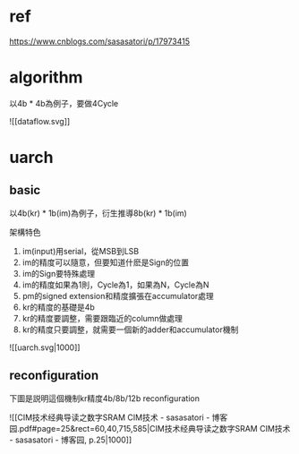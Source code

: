 # ref

https://www.cnblogs.com/sasasatori/p/17973415

# algorithm

以4b * 4b為例子，要做4Cycle

![[dataflow.svg]]

# uarch

## basic

以4b(kr) * 1b(im)為例子，衍生推導8b(kr) * 1b(im)

架構特色
1. im(input)用serial，從MSB到LSB
2. im的精度可以隨意，但要知道什麽是Sign的位置
3. im的Sign要特殊處理
4. im的精度如果為1則，Cycle為1，如果為N，Cycle為N
5. pm的signed extension和精度擴張在accumulator處理
6. kr的精度的基礎是4b
7. kr的精度要調整，需要跟臨近的column做處理
8. kr的精度只要調整，就需要一個新的adder和accumulator機制

![[uarch.svg|1000]]

## reconfiguration

下圖是説明這個機制kr精度4b/8b/12b reconfiguration

![[CIM技术经典导读之数字SRAM CIM技术 - sasasatori - 博客园.pdf#page=25&rect=60,40,715,585|CIM技术经典导读之数字SRAM CIM技术 - sasasatori - 博客园, p.25|1000]]